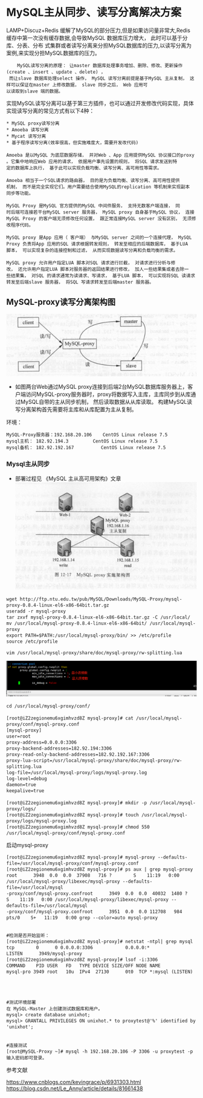 # MySQL主从同步、读写分离解决方案

LAMP+Discuz+Redis 缓解了MySQL的部分压力,但是如果访问量非常大,Redis 缓存中第一次没有缓存数据,会导致MySQL 数据库压力增大， 此时可以基于分库、分表、分布
式集群或者读写分离来分担MySQL数据库的压力,以读写分离为案例,来实现分担MySQL数据库的压力。

        
        MySQL读写分离的原理： 让master 数据库处理事务增加、删除、修改、更新操作(create 、insert 、update 、delete) ，
     而让slave 数据库处理select 操作， MySQL 读写分离前提是基于MySQL 主从复制， 这样可以保证在master 上修改数据， slave 同步之后， Web 应用可
    以读取到slave 端的数据。
    
    
实现MySQL读写分离可以基于第三方插件，也可以通过开发修改代码实现，具体实现读写分离的常见方式有以下4种：
    
    * MySQL proxy读写分离
    * Amoeba 读写分离
    * Mycat 读写分离
    * 基于程序读写分离(效率很高，但实施难度大，需要开发改代码)

    Amoeba 是以MySQL 为底层数据存储， 并对Web 、App 应用提供MySQL 协议接口的proxy 。它集中地响应Web 应用的请求， 依据用户事先设置的规则， 将SQL 请求发送到特
    定的数据库上执行， 基于此可以实现负载均衡、读写分离、高可用性等需求。
    
    Amoeba 相当于一个SQL请求的路由器， 目的是为负载均衡、读写分离、高可用性提供
    机制， 而不是完全实现它们。用户需要结合使用MySQL的replication 等机制来实现副本
    同步等功能。

    MySQL Proxy 是MySQL 官方提供的MySQL 中间件服务， 支持无数客户端连接， 同
    时后端可连接若干台MySQL server 服务器， MySQL proxy 自身基于MySQL 协议， 连接MySQL Proxy 的客户端无须修改任何设置， 跟正常连接MySQL server 没有区别， 无须修
    改程序代码。
    
    MySQL proxy 是App 应用（ 客户端） 与MySQL server 之间的一个连接代理， MySQL
    Proxy 负责将App 应用的SQL 请求根据转发规则， 转发至相应的后端数据库， 基于LUA
    脚本， 可以实现复杂的连接控制和过滤， 从而实现数据读写分离和负载均衡的需求。
    
    MySQL proxy 允许用户指定LUA 脚本对SQL 请求进行拦截， 对请求进行分析与修
    改， 还允许用户指定LUA 脚本对服务器的返回结果进行修改， 加人一些结果集或者去除一
    些结果集， 对SQL 的请求通常为读请求、写请求， 基于LUA 脚本， 可以实现将SQL 读请求
    转发至后端slave 服务器， 将SQL 写请求转发至后端master 服务器。

## MySQL-proxy读写分离架构图
![](../../img/mysql-proxy.png)

* 如图两台Web通过MySQL proxy连接到后端2台MySQL数据库服务器上，客户端访问MySQL-proxy服务器时，proxy将数据写入主库，主库同步到从库通过MySQL自带的主从同步机制，
然后读取数据从从库读取。 构建MySQL读写分离架构首先需要将主库和从库配置为主从复制。


环境：
    
    MySQL-Proxy服务器：192.168.20.106    CentOS Linux release 7.5
    mysql主机： 182.92.194.3         CentOS Linux release 7.5
    mysql备机： 182.92.192.167          CentOS Linux release 7.5
    


### Mysql主从同步
* 部署过程见 《MySQL 主从高可用架构》文章
![](../../img/mysql_proxy01.png)
```
wget http://ftp.ntu.edu.tw/pub/MySQL/Downloads/MySQL-Proxy/mysql-proxy-0.8.4-linux-el6-x86-64bit.tar.gz
useradd -r mysql-proxy
tar zxvf mysql-proxy-0.8.4-linux-el6-x86-64bit.tar.gz -C /usr/local/
mv /usr/local/mysql-proxy-0.8.4-linux-el6-x86-64bit/ /usr/local/mysql-proxy
export PATH=$PATH:/usr/local/mysql-proxy/bin/ >> /etc/profile
source /etc/profile
```

    vim /usr/local/mysql-proxy/share/doc/mysql-proxy/rw-splitting.lua
![](../../img/mysql_proxy02.png)
    
    cd /usr/local/mysql-proxy/conf/
    
    [root@iZ2zegionemu6xgimhvzd8Z mysql-proxy]# cat /usr/local/mysql-proxy/conf/mysql-proxy.conf 
    [mysql-proxy]
    user=root
    proxy-address=0.0.0.0:3306
    proxy-backend-addresses=182.92.194:3306
    proxy-read-only-backend-addresses=182.92.192.167:3306
    proxy-lua-script=/usr/local/mysql-proxy/share/doc/mysql-proxy/rw-splitting.lua
    log-file=/usr/local/mysql-proxy/logs/mysql-proxy.log
    log-level=debug
    daemon=true
    keepalive=true
    
    [root@iZ2zegionemu6xgimhvzd8Z mysql-proxy]# mkdir -p /usr/local/mysql-proxy/logs/
    [root@iZ2zegionemu6xgimhvzd8Z mysql-proxy]# touch /usr/local/mysql-proxy/logs/mysql-proxy.log
    [root@iZ2zegionemu6xgimhvzd8Z mysql-proxy]# chmod 550 /usr/local/mysql-proxy/conf/mysql-proxy.conf
    
    
    
启动mysql-proxy
``` 
[root@iZ2zegionemu6xgimhvzd8Z mysql-proxy]# mysql-proxy --defaults-file=/usr/local/mysql-proxy/conf/mysql-proxy.conf 
[root@iZ2zegionemu6xgimhvzd8Z mysql-proxy]# ps aux | grep mysql-proxy
root      3948  0.0  0.0  37908   716 ?        S    11:19   0:00 /usr/local/mysql-proxy/libexec/mysql-proxy --defaults-file=/usr/local/mysql
-proxy/conf/mysql-proxy.confroot      3949  0.0  0.0  40032  1480 ?        S    11:19   0:00 /usr/local/mysql-proxy/libexec/mysql-proxy --defaults-file=/usr/local/mysql
-proxy/conf/mysql-proxy.confroot      3951  0.0  0.0 112708   984 pts/0    S+   11:19   0:00 grep --color=auto mysql-proxy


```

```
#检测是否开始监听：
[root@iZ2zegionemu6xgimhvzd8Z mysql-proxy]# netstat -ntpl| grep mysql
tcp        0      0 0.0.0.0:3306            0.0.0.0:*               LISTEN      3949/mysql-proxy    
[root@iZ2zegionemu6xgimhvzd8Z mysql-proxy]# lsof -i:3306
COMMAND    PID USER   FD   TYPE DEVICE SIZE/OFF NODE NAME
mysql-pro 3949 root   10u  IPv4  27130      0t0  TCP *:mysql (LISTEN)




#测试环境部署
在 MySQL-Master 上创建测试数据库和用户。
mysql> create database unixhot;
mysql> GRANTALL PRIVILEGES ON unixhot.* to proxytest@'%' identified by 'unixhot';


#连接测试
[root@MySQL-Proxy ~]# mysql -h 192.168.20.106 -P 3306 -u proxytest -p
输入密码即可登录。
```


参考文献

https://www.cnblogs.com/kevingrace/p/6931303.html
https://blog.csdn.net/Le_Anny/article/details/81661438